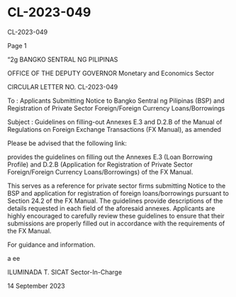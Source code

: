 # CL-2023-049

CL-2023-049

Page 1

“2g BANGKO SENTRAL NG PILIPINAS

OFFICE OF THE DEPUTY GOVERNOR Monetary and Economics Sector

CIRCULAR LETTER NO. CL-2023-049

To : Applicants Submitting Notice to Bangko Sentral ng Pilipinas (BSP) and Registration of Private Sector Foreign/Foreign Currency Loans/Borrowings

Subject : Guidelines on filling-out Annexes E.3 and D.2.B of the Manual of Regulations on Foreign Exchange Transactions (FX Manual), as amended

Please be advised that the following link:

provides the guidelines on filling out the Annexes E.3 (Loan Borrowing Profile) and D.2.B (Application for Registration of Private Sector Foreign/Foreign Currency Loans/Borrowings) of the FX Manual.

This serves as a reference for private sector firms submitting Notice to the BSP and application for registration of foreign loans/borrowings pursuant to Section 24.2 of the FX Manual. The guidelines provide descriptions of the details requested in each field of the aforesaid annexes. Applicants are highly encouraged to carefully review these guidelines to ensure that their submissions are properly filled out in accordance with the requirements of the FX Manual.

For guidance and information.

a ee

ILUMINADA T. SICAT Sector-In-Charge

14 September 2023